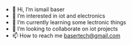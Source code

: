 - 👋 Hi, I’m ismail baser
- 👀 I’m interested in iot and electronics
- 🌱 I’m currently learning some lectronic things
- 💞️ I’m looking to collaborate on iot projects 
- 📫 How to reach me basertech@gmail.com
<!---
BaserTECH01/BaserTECH01 is a ✨ special ✨ repository because its `README.md` (this file) appears on your GitHub profile.
You can click the Preview link to take a look at your changes.
--->
